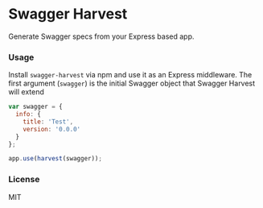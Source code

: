 # Swagger Harvest

Generate Swagger specs from your Express based app.


### Usage

Install `swagger-harvest` via npm and use it as an Express middleware.
The first argument (`swagger`) is the initial Swagger object that Swagger Harvest will extend



```js
var swagger = {
  info: {
    title: 'Test',
    version: '0.0.0'
  }
};

app.use(harvest(swagger));
```

### License

MIT